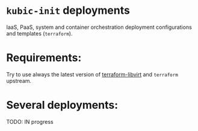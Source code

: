 # `kubic-init` deployments

IaaS, PaaS, system and container orchestration deployment configurations and
templates (`terraform`).

# Requirements:

Try to use always  the latest version of [terraform-libvirt](https://github.com/dmacvicar/terraform-provider-libvirt/releases) and `terraform` upstream.

# Several deployments:

TODO:
IN progress
